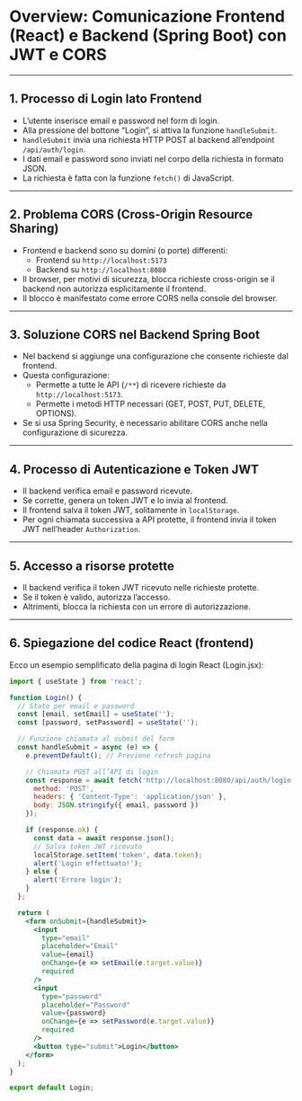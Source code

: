# Overview: Comunicazione Frontend (React) e Backend (Spring Boot) con JWT e CORS

---

## 1. Processo di Login lato Frontend

- L’utente inserisce email e password nel form di login.
- Alla pressione del bottone “Login”, si attiva la funzione `handleSubmit`.
- `handleSubmit` invia una richiesta HTTP POST al backend all’endpoint `/api/auth/login`.
- I dati email e password sono inviati nel corpo della richiesta in formato JSON.
- La richiesta è fatta con la funzione `fetch()` di JavaScript.

---

## 2. Problema CORS (Cross-Origin Resource Sharing)

- Frontend e backend sono su domini (o porte) differenti:
  - Frontend su `http://localhost:5173`
  - Backend su `http://localhost:8080`
- Il browser, per motivi di sicurezza, blocca richieste cross-origin se il backend non autorizza esplicitamente il frontend.
- Il blocco è manifestato come errore CORS nella console del browser.

---

## 3. Soluzione CORS nel Backend Spring Boot

- Nel backend si aggiunge una configurazione che consente richieste dal frontend.
- Questa configurazione:
  - Permette a tutte le API (`/**`) di ricevere richieste da `http://localhost:5173`.
  - Permette i metodi HTTP necessari (GET, POST, PUT, DELETE, OPTIONS).
- Se si usa Spring Security, è necessario abilitare CORS anche nella configurazione di sicurezza.

---

## 4. Processo di Autenticazione e Token JWT

- Il backend verifica email e password ricevute.
- Se corrette, genera un token JWT e lo invia al frontend.
- Il frontend salva il token JWT, solitamente in `localStorage`.
- Per ogni chiamata successiva a API protette, il frontend invia il token JWT nell’header `Authorization`.

---

## 5. Accesso a risorse protette

- Il backend verifica il token JWT ricevuto nelle richieste protette.
- Se il token è valido, autorizza l’accesso.
- Altrimenti, blocca la richiesta con un errore di autorizzazione.

---

## 6. Spiegazione del codice React (frontend)

Ecco un esempio semplificato della pagina di login React (Login.jsx):

```jsx
import { useState } from 'react';

function Login() {
  // Stato per email e password
  const [email, setEmail] = useState('');
  const [password, setPassword] = useState('');

  // Funzione chiamata al submit del form
  const handleSubmit = async (e) => {
    e.preventDefault(); // Previene refresh pagina

    // Chiamata POST all’API di login
    const response = await fetch('http://localhost:8080/api/auth/login', {
      method: 'POST',
      headers: { 'Content-Type': 'application/json' },
      body: JSON.stringify({ email, password })
    });

    if (response.ok) {
      const data = await response.json();
      // Salva token JWT ricevuto
      localStorage.setItem('token', data.token);
      alert('Login effettuato!');
    } else {
      alert('Errore login');
    }
  };

  return (
    <form onSubmit={handleSubmit}>
      <input 
        type="email" 
        placeholder="Email" 
        value={email} 
        onChange={e => setEmail(e.target.value)} 
        required 
      />
      <input 
        type="password" 
        placeholder="Password" 
        value={password} 
        onChange={e => setPassword(e.target.value)} 
        required 
      />
      <button type="submit">Login</button>
    </form>
  );
}

export default Login;
